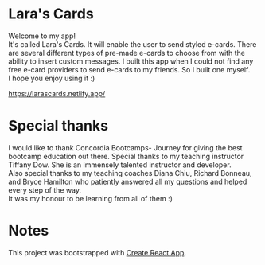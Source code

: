 # Lara's Cards

Welcome to my app!\
It's called Lara's Cards. It will enable the user to send styled e-cards. There are several different types of pre-made e-cards to choose from with the ability to insert custom messages.
I built this app when I could not find any free e-card providers to send e-cards to my friends. So I built one myself.\
I hope you enjoy using it :)

https://larascards.netlify.app/

# Special thanks

I would like to thank Concordia Bootcamps- Journey for giving the best bootcamp education out there.
Special thanks to my teaching instructor Tiffany Dow. She is an immensely talented instructor and developer. \
Also special thanks to my teaching coaches Diana Chiu, Richard Bonneau, and Bryce Hamilton who patiently answered all my questions and helped every step of the way. \
It was my honour to be learning from all of them :)

# Notes

This project was bootstrapped with [Create React App](https://github.com/facebook/create-react-app).
